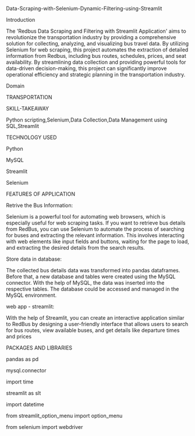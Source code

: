 
Data-Scraping-with-Selenium-Dynamic-Filtering-using-Streamlit

Introduction

The 'Redbus Data Scraping and Filtering with Streamlit Application' aims to revolutionize the transportation industry by providing a comprehensive solution for collecting, analyzing, and visualizing bus travel data. By utilizing Selenium for web scraping, this project automates the extraction of detailed information from Redbus, including bus routes, schedules, prices, and seat availability. By streamlining data collection and providing powerful tools for data-driven decision-making, this project can significantly improve operational efficiency and strategic planning in the transportation industry.

Domain

TRANSPORTATION

SKILL-TAKEAWAY

Python scripting,Selenium,Data Collection,Data Management using SQL,Streamlit

TECHNOLOGY USED

Python 

MySQL

Streamlit

Selenium

FEATURES OF APPLICATION

Retrive the Bus Information:
  
  Selenium is a powerful tool for automating web browsers, which is especially useful for web scraping tasks. If you want to retrieve bus details from RedBus, 
 you can use Selenium to automate the process of searching for buses and extracting the relevant information. This involves interacting with web elements 
 like input fields and buttons, waiting for the page to load, and extracting the desired details from the search results.

Store data in database:

The collected bus details data was transformed into pandas dataframes. Before that, a new database and tables were created using the MySQL connector. With the help of MySQL, the data was inserted into the respective tables. The database could be accessed and managed in the MySQL environment.

web app - streamlit:

With the help of Streamlit, you can create an interactive application similar to RedBus by designing a user-friendly interface that allows users to search for bus routes, view available buses, and get details like departure times and prices

PACKAGES AND LIBRARIES

pandas as pd

mysql.connector

import time

streamlit as slt

import datetime

from streamlit_option_menu import option_menu

from selenium import webdriver
